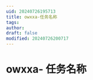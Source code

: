 ```yaml
---
uid: 20240726195713
title: owxxa-任务名称
tags: 
author: 
draft: false
modified: 20240726200717
---
```


# owxxa- 任务名称